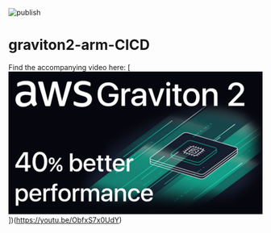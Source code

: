 ![publish](https://github.com/mathisve/graviton2-arm-CICD/actions/workflows/docker.yaml/badge.svg)
# graviton2-arm-CICD
Find the accompanying video here:
[![image](https://github.com/mathisve/graviton2-arm-CICD/blob/master/img/graviton2.png)])(https://youtu.be/ObfxS7x0UdY)